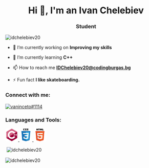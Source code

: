 <h1 align="center">Hi 👋, I'm an Ivan Chelebiev</h1>
<h3 align="center">Student</h3>

<p align="left"> <img src="https://komarev.com/ghpvc/?username=idchelebiev20&label=Profile%20views&color=0e75b6&style=flat" alt="idchelebiev20" /> </p>

- 🔭 I’m currently working on **Improving my skills**

- 🌱 I’m currently learning **C++**

- 📫 How to reach me **IDChelebiev20@codingburgas.bg**

- ⚡ Fun fact **I like skateboarding.**

<h3 align="left">Connect with me:</h3>
<p align="left">
<a href="https://discord.gg/vaninceto#1114" target="blank"><img align="center" src="https://raw.githubusercontent.com/rahuldkjain/github-profile-readme-generator/master/src/images/icons/Social/discord.svg" alt="vaninceto#1114" height="30" width="40" /></a>
</p>

<h3 align="left">Languages and Tools:</h3>
<p align="left"> <a href="https://www.w3schools.com/cpp/" target="_blank"> <img src="https://raw.githubusercontent.com/devicons/devicon/master/icons/cplusplus/cplusplus-original.svg" alt="cplusplus" width="40" height="40"/> </a> <a href="https://www.w3schools.com/css/" target="_blank"> <img src="https://raw.githubusercontent.com/devicons/devicon/master/icons/css3/css3-original-wordmark.svg" alt="css3" width="40" height="40"/> </a> <a href="https://www.w3.org/html/" target="_blank"> <img src="https://raw.githubusercontent.com/devicons/devicon/master/icons/html5/html5-original-wordmark.svg" alt="html5" width="40" height="40"/> </a> </p>

<p>&nbsp;<img align="center" src="https://github-readme-stats.vercel.app/api?username=idchelebiev20&show_icons=true&locale=en" alt="idchelebiev20" /></p>

<p><img align="center" src="https://github-readme-streak-stats.herokuapp.com/?user=idchelebiev20&" alt="idchelebiev20" /></p>

